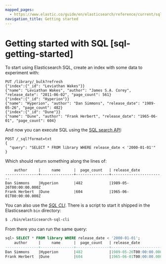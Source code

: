 ```yaml
---
mapped_pages:
  - https://www.elastic.co/guide/en/elasticsearch/reference/current/sql-getting-started.html
navigation_title: Getting started
---
```


# Getting started with SQL [sql-getting-started]

To start using Elasticsearch SQL, create an index with some data to experiment with:

```console
PUT /library/_bulk?refresh
{"index":{"_id": "Leviathan Wakes"}}
{"name": "Leviathan Wakes", "author": "James S.A. Corey", "release_date": "2011-06-02", "page_count": 561}
{"index":{"_id": "Hyperion"}}
{"name": "Hyperion", "author": "Dan Simmons", "release_date": "1989-05-26", "page_count": 482}
{"index":{"_id": "Dune"}}
{"name": "Dune", "author": "Frank Herbert", "release_date": "1965-06-01", "page_count": 604}
```

And now you can execute SQL using the [SQL search API](https://www.elastic.co/docs/api/doc/elasticsearch/operation/operation-sql-query):

```console
POST /_sql?format=txt
{
  "query": "SELECT * FROM library WHERE release_date < '2000-01-01'"
}
```

Which should return something along the lines of:

```text
    author     |     name      |  page_count   | release_date
---------------+---------------+---------------+------------------------
Dan Simmons    |Hyperion       |482            |1989-05-26T00:00:00.000Z
Frank Herbert  |Dune           |604            |1965-06-01T00:00:00.000Z
```

You can also use the [*SQL CLI*](sql-cli.md). There is a script to start it shipped in the Elasticsearch `bin` directory:

```bash
$ ./bin/elasticsearch-sql-cli
```

From there you can run the same query:

```sql
sql> SELECT * FROM library WHERE release_date < '2000-01-01';
    author     |     name      |  page_count   | release_date
---------------+---------------+---------------+------------------------
Dan Simmons    |Hyperion       |482            |1989-05-26T00:00:00.000Z
Frank Herbert  |Dune           |604            |1965-06-01T00:00:00.000Z
